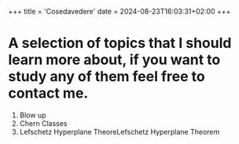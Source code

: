+++
title = 'Cosedavedere'
date = 2024-08-23T16:03:31+02:00
+++

# A selection of topics that I should learn more about, if you want to study any of them feel free to contact me.

1. Blow up 
2. Chern Classes
3. Lefschetz Hyperplane TheoreLefschetz Hyperplane Theorem
